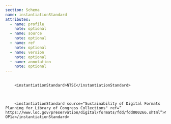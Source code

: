 ```yaml
---
section: Schema
name: instantiationStandard
attributes:
  - name: profile
    note: optional
  - name: source
    note: optional
  - name: ref
    note: optional
  - name: version
    note: optional
  - name: annotation
    note: optional
---
```


<pre>
  <code>
    &lt;instantiationStandard&gt;NTSC&lt;/instantiationStandard&gt;
  </code>
</pre>

<pre>
  <code>
    &lt;instantiationStandard source=&quot;Sustainability of Digital Formats Planning for Library of Congress Collections&quot; ref=&rdquo; https://www.loc.gov/preservation/digital/formats/fdd/fdd000266.shtml&rdquo;&gt;MXF OP1a&lt;/instantiationStandard&gt;
  </code>
</pre>